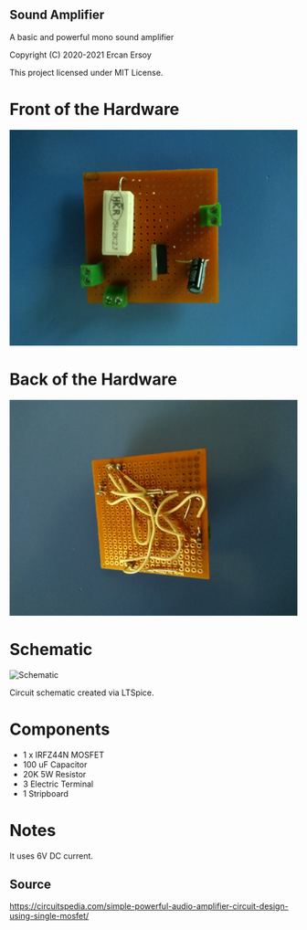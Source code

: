 ## Sound Amplifier

A basic and powerful mono sound amplifier

Copyright (C) 2020-2021 Ercan Ersoy

This project licensed under MIT License.

# Front of the Hardware

![Front](pictures/front.jpg)

# Back of the Hardware

![Back](pictures/back.jpg)

# Schematic

![Schematic](schematic.png)

Circuit schematic created via LTSpice.

# Components

* 1 x IRFZ44N MOSFET
* 100 uF Capacitor
* 20K 5W Resistor
* 3 Electric Terminal
* 1 Stripboard

# Notes

It uses 6V DC current.

## Source

https://circuitspedia.com/simple-powerful-audio-amplifier-circuit-design-using-single-mosfet/

